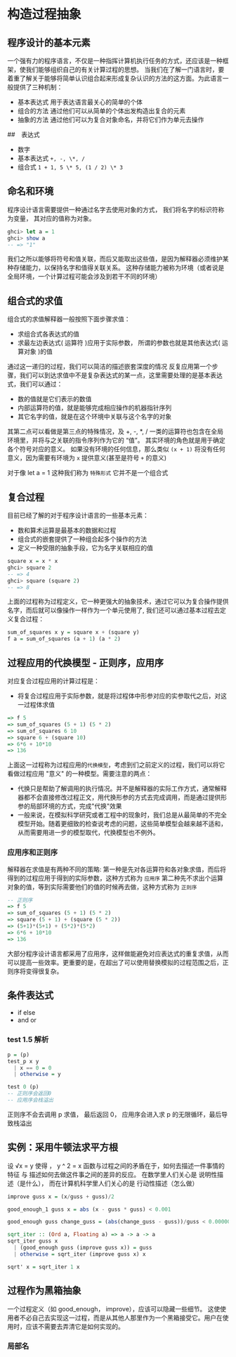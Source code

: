 # 构造过程抽象

## 程序设计的基本元素

一个强有力的程序语言，不仅是一种指挥计算机执行任务的方式，还应该是一种框架，使我们能够组织自己的有关计算过程的思想。
当我们在了解一门语言时，要着重了解关于能够将简单认识组合起来形成复杂认识的方法的这方面。为此语言一般提供了三种机制：

- 基本表达式
  用于表达语言最关心的简单的个体
- 组合的方法
  通过他们可以从简单的个体出发构造出复合的元素
- 抽象的方法
  通过他们可以为复合对象命名，并将它们作为单元去操作

##　表达式

- 数字
- 基本表达式
  `+, -, \*, /`
- 组合式
  `1 + 1, 5 \* 5, (1 / 2) \* 3`

## 命名和环境

程序设计语言需要提供一种通过名字去使用对象的方式，
我们将名字的标识符称为变量， 其对应的值称为对象。

```haskell
ghci> let a = 1
ghci> show a
-- => "1"
```

我们之所以能够将符号和值关联，而后又能取出这些值，是因为解释器必须维护某种存储能力，以保持名字和值得关联关系。
这种存储能力被称为环境（或者说是全局环境，一个计算过程可能会涉及到若干不同的环境）

## 组合式的求值

组合式的求值解释器一般按照下面步骤求值：

- 求组合式各表达式的值
- 求最左边表达式( 运算符 )应用于实际参数， 所谓的参数也就是其他表达式( 运算对象 )的值

通过这一递归的过程，我们可以简洁的描述嵌套深度的情况
反复应用第一个步骤，我们可以到达求值中不是复杂表达式的某一点，这里需要处理的是基本表达式，我们可以通过：

- 数的值就是它们表示的数值
- 内部运算符的值，就是能够完成相应操作的机器指针序列
- 其它名字的值，就是在这个环境中关联与这个名字的对象

其第二点可以看做是第三点的特殊情况，及 +, -, \*, / 一类的运算符也包含在全局环境里，并将与之关联的指令序列作为它的 “值”。
其实环境的角色就是用于确定各个符号对应的意义。
如果没有环境的任何信息，那么类似 `(x + 1)` 将没有任何意义，因为需要有环境为 `x` 提供意义(甚至是符号 `+` 的意义)

对于像 let a = 1 这种我们称为 `特殊形式` 它并不是一个组合式

## 复合过程

目前已经了解的对于程序设计语言的一些基本元素：

- 数和算术运算是最基本的数据和过程
- 组合式的嵌套提供了一种组合起多个操作的方法
- 定义一种受限的抽象手段，它为名字关联相应的值

```haskell
square x = x * x
ghci> square 2
-- => 4
ghci> square (square 2)
-- => 8
```

上面的过程称为过程定义，它一种更强大的抽象技术，通过它可以为复合操作提供名字，而后就可以像操作一样作为一个单元使用了,
我们还可以通过基本过程去定义复合过程：

```haskell
sum_of_squares x y = square x + (square y)
f a = sum_of_squares (a + 1) (a * 2)
```

## 过程应用的代换模型 - 正则序，应用序

对应复合过程应用的计算过程是：

- 将复合过程应用于实际参数，就是将过程体中形参对应的实参取代之后，对这一过程体求值

```haskell
=> f 5
=> sum_of_squares (5 + 1) (5 * 2)
=> sum_of_squares 6 10
=> square 6 + (square 10)
=> 6*6 + 10*10
=> 136
```

上面这一过程称为过程应用的`代换模型`，考虑到们之前定义的过程，我们可以将它看做过程应用 "意义" 的一种模型。需要注意的两点：

- 代换只是帮助了解调用的执行情况。并不是解释器的实际工作方式，通常解释器都不会直接修改过程正文，用代换形参的方式去完成调用，而是通过提供形参的局部环境的方式，完成"代换"效果
- 一般来说，在模拟科学研究或者工程中的现象时，我们总是从最简单的不完全模型开始。随着更细致的检查说考虑的问题，这些简单模型会越来越不适和，从而需要用进一步的模型取代，代换模型也不例外。

### 应用序和正则序

解释器在求值是有两种不同的策略:
第一种是先对各运算符和各对象求值，而后将得到的过程应用于得到的实际参数，这种方式称为 `应用序`
第二种先不求出个运算对象的值，等到实际需要他们的值的时候再去做，这种方式称为 `正则序`

```haskell
-- 正则序
=> f 5
=> sum_of_squares (5 + 1) (5 * 2)
=> square (5 + 1) + (square (5 * 2))
=> (5+1)*(5+1) + (5*2)*(5*2)
=> 6*6 + 10*10
=> 136
```

大部分程序设计语言都采用了应用序，这样做能避免对应表达式的重复求值，从而可以提高一些效率。更重要的是，在超出了可以使用替换模拟的过程范围之后，正则序将变得很复杂。

## 条件表达式

- if else
- and or

### test 1.5 解析

```haskell
p = (p)
test_p x y
  | x == 0 = 0
  | otherwise = y

test 0 (p)
-- 正则序会返回0
-- 应用序会栈溢出
```

正则序不会去调用 p 求值， 最后返回 0， 应用序会进入求 p 的无限循环，最后导致栈溢出

## 实例：采用牛顿法求平方根

设 √x = y 使得 ， y ^ 2 = x
函数与过程之间的矛盾在于，如何去描述一件事情的特征 与 描述如何去做这件事之间的差异的反应。
在数学里人们关心是 说明性描述（是什么）， 而在计算机科学里人们关心的是 行动性描述（怎么做）

```haskell
improve guss x = (x/guss + guss)/2

good_enough_1 guss x = abs (x - guss * guss) < 0.001

good_enough guss change_guss = (abs(change_guss - guss))/guss < 0.00000001

sqrt_iter :: (Ord a, Floating a) => a -> a -> a
sqrt_iter guss x
  | (good_enough guss (improve guss x)) = guss
  | otherwise = sqrt_iter (improve guss x) x

sqrt' x = sqrt_iter 1 x
```

## 过程作为黑箱抽象

一个过程定义（如 good_enough， improve），应该可以隐藏一些细节。 这使使用者不必自己去实现这一过程，而是从其他人那里作为一个黑箱接受它。用户在使用时，应该不需要去弄清它是如何实现的。

### 局部名
